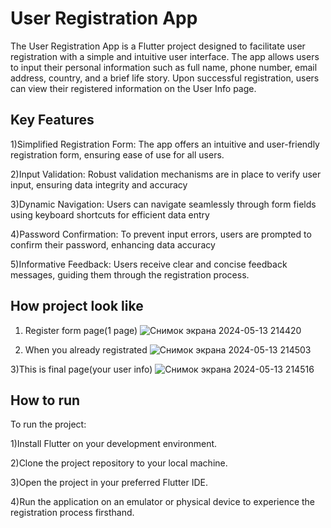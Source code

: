 # User Registration App

The User Registration App is a Flutter project designed to facilitate user registration with a simple and intuitive user interface. The app allows users to input their personal information such as full name, phone number, email address, country, and a brief life story. Upon successful registration, users can view their registered information on the User Info page.

## Key Features

1)Simplified Registration Form: The app offers an intuitive and user-friendly registration form, ensuring ease of use for all users.

2)Input Validation: Robust validation mechanisms are in place to verify user input, ensuring data integrity and accuracy

3)Dynamic Navigation: Users can navigate seamlessly through form fields using keyboard shortcuts for efficient data entry

4)Password Confirmation: To prevent input errors, users are prompted to confirm their password, enhancing data accuracy

5)Informative Feedback: Users receive clear and concise feedback messages, guiding them through the registration process.

## How project look like

1) Register form page(1 page)
![Снимок экрана 2024-05-13 214420](https://github.com/alina-west/flutter_topic6/assets/144222854/91fd6351-9b08-4a79-809b-c0016fd208f9)


2) When you already registrated
![Снимок экрана 2024-05-13 214503](https://github.com/alina-west/flutter_topic6/assets/144222854/e18aa31e-e309-46e0-8fa0-969a08ed58e6)

3)This is final page(your user info)
![Снимок экрана 2024-05-13 214516](https://github.com/alina-west/flutter_topic6/assets/144222854/c9ba3b1c-4b04-4d03-b1ca-fcb2e79a9304)


## How to run
To run the project:

1)Install Flutter on your development environment.

2)Clone the project repository to your local machine.

3)Open the project in your preferred Flutter IDE.

4)Run the application on an emulator or physical device to experience the registration process firsthand.

